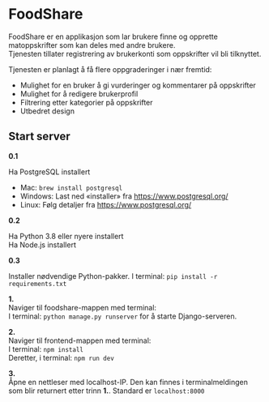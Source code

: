 # FoodShare

FoodShare er en applikasjon som lar brukere finne og opprette matoppskrifter som kan deles med andre brukere. <br>
Tjenesten tillater registrering av brukerkonti som oppskrifter vil bli tilknyttet.

Tjenesten er planlagt å få flere oppgraderinger i nær fremtid:
- Mulighet for en bruker å gi vurderinger og kommentarer på oppskrifter
- Mulighet for å redigere brukerprofil
- Filtrering etter kategorier på oppskrifter
- Utbedret design


## Start server

**0.1**

Ha PostgreSQL installert

- Mac: `brew install postgresql`
- Windows: Last ned «installer» fra https://www.postgresql.org/
- Linux: Følg detaljer fra https://www.postgresql.org/

**0.2**

Ha Python 3.8 eller nyere installert <br>
Ha Node.js installert <br>

**0.3**

Installer nødvendige Python-pakker.
I terminal: `pip install -r requirements.txt`


**1.** <br>
Naviger til foodshare-mappen med terminal: <br>
I terminal: `python manage.py runserver` for å starte Django-serveren.<br>

**2.** <br>
Naviger til frontend-mappen med terminal: <br>
I terminal: `npm install` <br>
Deretter, i terminal: `npm run dev` <br>

**3.** <br>
Åpne en nettleser med localhost-IP. Den kan finnes i terminalmeldingen som blir returnert etter trinn **1.**. Standard er `localhost:8000`<br>
